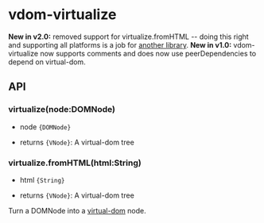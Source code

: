 # vdom-virtualize

**New in v2.0:** removed support for virtualize.fromHTML -- doing this right and supporting all platforms is a job for [another library](https://github.com/TimBeyer/html-to-vdom).
**New in v1.0:** vdom-virtualize now supports comments and does now use peerDependencies to depend on virtual-dom.

## API

### virtualize(node:DOMNode)
 * node `{DOMNode}`

 * returns `{VNode}`: A virtual-dom tree

### virtualize.fromHTML(html:String)
 * html `{String}`

 * returns `{VNode}`: A virtual-dom tree

Turn a DOMNode into a [virtual-dom](https://github.com/Matt-Esch/virtual-dom) node.
